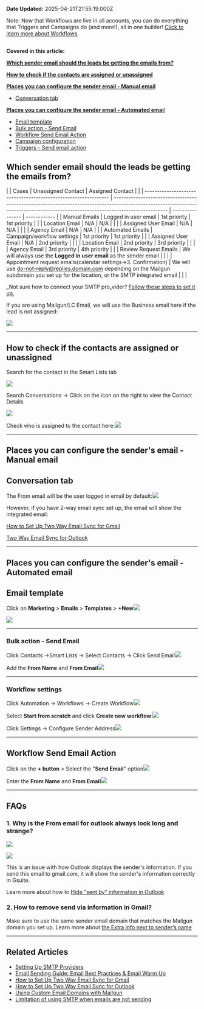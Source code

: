 **Date Updated:** 2025-04-21T21:55:19.000Z

Note: Now that Workflows are live in all accounts, you can do everything that Triggers and Campaigns do (and more!), all in one builder! [Click to learn more about Workflows](https://help.gohighlevel.com/support/solutions/articles/48001179678-workflow-builder-overview).

## 

**Covered in this article:**

  
[**Which sender email should the leads be getting the emails from?**](#Which-configured-sender-email-will-the-leads-be-getting-the-emails-from?)

**[How to check if the contacts are assigned or unassigned](#How-to-check-if-the-contacts-are-assigned-or-unassigned)**

[**Places you can configure the sender email - Manual email**](#Places-you-can-configure-the-sender-email---Manual-email)

* [Conversation tab](#Conversation-tab)

[**Places you can configure the sender email - Automated emai**l](#Places-you-can-configure-the-sender-email---Automated-email)

* [Email template](#Email-template)
* [Bulk action - Send Email](#Bulk-action---Send-Email)
* [Workflow Send Email Action](#Workflow-Send-Email-Action)
* [Campaign configuration](#Campaign-configuration)
* [Triggers - Send email action](#Triggers---Send-email-action)
  
  
## **Which sender email should the leads be getting the emails from?**

  
| | Cases                                                         | Unassigned Contact                                                                                                                                                                 | Assigned Contact |              |
| --------------------------------------------------------------- | ---------------------------------------------------------------------------------------------------------------------------------------------------------------------------------- | ---------------- | ------------ |
| Manual Emails                                                   | Logged in user email                                                                                                                                                               | 1st priority     | 1st priority |
| | Location Email                                                | N/A                                                                                                                                                                                | N/A              |              |
| | Assigned User Email                                           | N/A                                                                                                                                                                                | N/A              |              |
| | Agency Email                                                  | N/A                                                                                                                                                                                | N/A              |              |
| Automated Emails                                                | Campaign/workflow settings                                                                                                                                                         | 1st priority     | 1st priority |
| | Assigned User Email                                           | N/A                                                                                                                                                                                | 2nd priority     |              |
| | Location Email                                                | 2nd priority                                                                                                                                                                       | 3rd priority     |              |
| | Agency Email                                                  | 3rd priority                                                                                                                                                                       | 4th priority     |              |
| Review Request Emails                                           | We will always use the **Logged in user email** as the sender email                                                                                                                |                  |              |
| Appointment request emails(calendar settings->3\. Confirmation) | We will use [do-not-reply@replies.domain.com](mailto:do-not-reply@replies.domain.com) depending on the Mailgun subdomain you set up for the location, or the SMTP integrated email |                  |              |

  
_Not sure how to connect your SMTP pro_vider? [Follow these steps to set it up.](https://help.gohighlevel.com/en/support/solutions/articles/48001059689)
  
  
If you are using Mailgun/LC Email, we will use the Business email here if the lead is not assigned:

![](https://s3.amazonaws.com/cdn.freshdesk.com/data/helpdesk/attachments/production/48284065068/original/_D4r87GpETbQ4wu9GBdG_l_CWVzA8d0xAg.png?1677519077)

---

## **How to check if the contacts are assigned or unassigned**

Search for the contact in the Smart Lists tab

  
![](https://s3.amazonaws.com/cdn.freshdesk.com/data/helpdesk/attachments/production/48188206753/original/UFrUKvNK3nZu06hd1I3oQrKJckRJA4APTw.png?1644355700)
  
  
Search Conversations -> Click on the icon on the right to view the Contact Details

![](https://s3.amazonaws.com/cdn.freshdesk.com/data/helpdesk/attachments/production/48188204345/original/-GrI_8A3X5jdM83EmqcC1aH3THqOJeEvzQ.png?1644355100)
  
  
Check who is assigned to the contact here:![](https://s3.amazonaws.com/cdn.freshdesk.com/data/helpdesk/attachments/production/48188204428/original/eWuvFMaPx6uRVZwCax4FYtOmvikmcXW6Vg.png?1644355122)

---

## **Places you can configure the sender's email - Manual email**

## **Conversation tab**

The From email will be the user logged in email by default:![](https://s3.amazonaws.com/cdn.freshdesk.com/data/helpdesk/attachments/production/48188192554/original/5Ehmg0KbCZ-cmpy37kyBIoLPJkCM5Tqp9w.png?1644351562)

  
However, if you have 2-way email sync set up, the email will show the integrated email:[](https://help.gohighlevel.com/en/support/solutions/articles/48001235216)

[How to Set Up Two Way Email Sync for Gmail](https://help.gohighlevel.com/en/support/solutions/articles/48001235216)[](https://help.gohighlevel.com/en/support/solutions/articles/48001229663)

[Two Way Email Sync for Outlook](https://help.gohighlevel.com/en/support/solutions/articles/48001229663)

---

## **Places you can configure the sender's email - Automated email**

## **Email template**

Click on **Marketing** \> **Emails** \> **Templates** \> **+New**![](https://s3.amazonaws.com/cdn.freshdesk.com/data/helpdesk/attachments/production/48284066845/original/vrc_pIS7VysZM0ddYPIpoi1T6ThRiOGSmA.png?1677519700)

  
![](https://i.ibb.co/F0PmndC/2023-1-27-9-39-42.gif)

---

### **Bulk action - Send Email**

Click Contacts ->Smart Lists -> Select Contacts -> Click Send Email![](https://s3.amazonaws.com/cdn.freshdesk.com/data/helpdesk/attachments/production/48188200986/original/dqBZMq08GHX2kFqqf0fkxLQawEcVfewH0Q.png?1644354218)

  
Add the **From Name** and **From Email**![](https://s3.amazonaws.com/cdn.freshdesk.com/data/helpdesk/attachments/production/48188201325/original/nK4iJ2tcPcGlorB-HEPxonM4XpGPhkGVLg.png?1644354291)

---

### **Workflow settings**

Click Automation -> Workflows -> Create Workflow![](https://s3.amazonaws.com/cdn.freshdesk.com/data/helpdesk/attachments/production/48188196331/original/DKoMjfldpZ0Pc3rLmpzPU_OhaPa9bx_gDA.png?1644352673)

  
Select **Start from scratch** and click **Create new workflow**:![](https://s3.amazonaws.com/cdn.freshdesk.com/data/helpdesk/attachments/production/48188196478/original/naT0RPIGr2aAV2-wSWy28NPt_ILjuBu4oA.png?1644352728)

  
Click Settings -> Configure Sender Address![](https://s3.amazonaws.com/cdn.freshdesk.com/data/helpdesk/attachments/production/48188196538/original/v448r_kaIzAtApn5Q3JIwQzEHENr6WGUbg.png?1644352751)

---

## **Workflow Send Email Action**

Click on the **\+ button** \> Select the "**Send Email**" option![](https://s3.amazonaws.com/cdn.freshdesk.com/data/helpdesk/attachments/production/48188197568/original/3-z1ZoODk37CNPJCwhf7UJMTCbW_jjhMAQ.png?1644353152)

  
Enter the **From Name** and **From Email**![](https://s3.amazonaws.com/cdn.freshdesk.com/data/helpdesk/attachments/production/48188197655/original/oyJjrDwT82gt4KGgagSY4jYPeVCYSmIWng.png?1644353181)

---

## **FAQs**

### **1\. Why is the From email for outlook always look long and strange?**

  
![](https://s3.amazonaws.com/cdn.freshdesk.com/data/helpdesk/attachments/production/48257301042/original/spc9PucOJ-wT0rT3Sf4IBvjR6JcaJn-1QQ.png?1666018222)

  
![](https://s3.amazonaws.com/cdn.freshdesk.com/data/helpdesk/attachments/production/48257301207/original/D6asla-m-OdXThoGwKQTtT1P_GnYyRIpsg.png?1666018251)

  
This is an issue with how Outlook displays the sender's information. If you send this email to gmail.com, it will show the sender's information correctly in Gsuite. 

Learn more about how to [Hide "sent by" information in Outlook](https://stackoverflow.com/questions/35148098/hide-sent-by-information-in-outlook/35149628)

### **2\. How to remove send via information in Gmail?**

  
Make sure to use the same sender email domain that matches the Mailgun domain you set up. Learn more about [the Extra info next to sender’s name](https://support.google.com/mail/answer/1311182)

---

  
## **Related Articles**

  
* [Setting Up SMTP Providers](https://help.gohighlevel.com/en/support/solutions/articles/48001059689)
* [ Email Sending Guide: Email Best Practices & Email Warm Up](https://help.gohighlevel.com/en/support/solutions/articles/155000001021)
* [How to Set Up Two Way Email Sync for Gmail](https://help.gohighlevel.com/en/support/solutions/articles/48001235216)
* [How to Set Up Two Way Email Sync for Outlook](https://help.gohighlevel.com/en/support/solutions/articles/48001229663)
* [Using Custom Email Domains with Mailgun](https://help.gohighlevel.com/en/support/solutions/articles/155000002561)
* [Limitation of using SMTP when emails are not sending](https://help.gohighlevel.com/en/support/solutions/articles/48001203144)
  
  